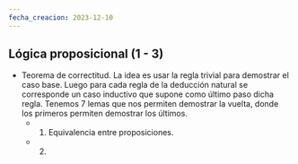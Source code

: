 ```yaml
---
fecha_creacion: 2023-12-10
---
```

## Lógica proposicional (1 - 3)
 - Teorema de correctitud. La idea es usar la regla trivial para demostrar el caso base. Luego para cada regla de la deducción natural se corresponde un caso inductivo que supone como último paso dicha regla.
   Tenemos 7 lemas que nos permiten demostrar la vuelta, donde los primeros permiten demostrar los últimos.
	 - 1) Equivalencia entre proposiciones.
	 - 2) 